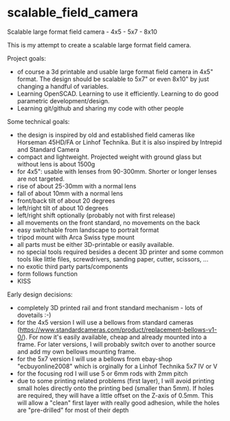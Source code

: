 # scalable_field_camera
Scalable large format field camera - 4x5 - 5x7 - 8x10

This is my attempt to create a scalable large format field camera.

Project goals:
- of course a 3d printable and usable large format field camera in 4x5" format. The design should be scalable to 5x7" or even 8x10" by just changing a handful of variables.
- Learning OpenSCAD. Learning to use it efficiently. Learning to do good parametric development/design.
- Learning git/github and sharing my code with other people

Some technical goals:
- the design is inspired by old and established field cameras like Horseman 45HD/FA or Linhof Technika. But it is also inspired by Intrepid and Standard Camera
- compact and lightweight. Projected weight with ground glass but without lens is about 1500g
- for 4x5": usable with lenses from 90-300mm. Shorter or longer lenses are not targeted.
- rise of about 25-30mm with a normal lens
- fall of about 10mm with a normal lens
- front/back tilt of about 20 degrees
- left/right tilt of about 10 degrees
- left/right shift optionally (probably not with first release)
- all movements on the front standard, no movements on the back
- easy switchable from landscape to portrait format
- tripod mount with Arca Swiss type mount
- all parts must be either 3D-printable or easily available. 
- no special tools required besides a decent 3D printer and some common tools like little files, screwdrivers, sanding paper, cutter, scissors, ...
- no exotic third party parts/components 
- form follows function
- KISS 

Early design decisions:
- completely 3D printed rail and front standard mechanism - lots of dovetails :-)
- for the 4x5 version I will use a bellows from standard cameras (https://www.standardcameras.com/product/replacement-bellows-v1-0/). For now it's easily available, cheap and already mounted into a frame. For later versions, I will probably switch over to another source and add my own bellows mounting frame.
- for the 5x7 version I will use a bellows from ebay-shop "ecbuyonline2008" which is orginally for a Linhof Technika 5x7 IV or V
- for the focusing rod I will use 5 or 6mm rods with 2mm pitch
- due to some printing related problems (first layer), I will avoid printing small holes directly onto the printing bed (smaller than 5mm). If holes are required, they will have a little offset on the Z-axis of 0.5mm. This will allow a "clean" first layer with really good adhesion, while the holes are "pre-drilled" for most of their depth
